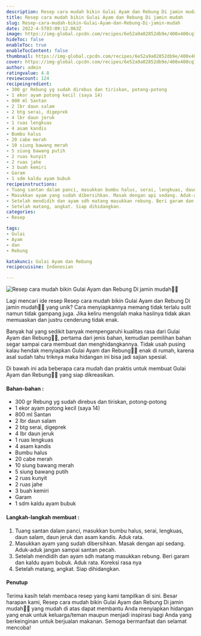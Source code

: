 ```yaml
---
description: Resep cara mudah bikin Gulai Ayam dan Rebung Di jamin mudah"
title: Resep cara mudah bikin Gulai Ayam dan Rebung Di jamin mudah
slug: Resep-cara-mudah-bikin-Gulai-Ayam-dan-Rebung-Di-jamin-mudah
date: 2022-4-5T03:09:12.063Z
image: https://img-global.cpcdn.com/recipes/6e52a9a02852db9e/400x400cq70/photo.jpg
hideToc: false
enableToc: true
enableTocContent: false
thumbnail: https://img-global.cpcdn.com/recipes/6e52a9a02852db9e/400x400cq70/photo.jpg
cover: https://img-global.cpcdn.com/recipes/6e52a9a02852db9e/400x400cq70/photo.jpg
author: admin
ratingvalue: 4.8
reviewcount: 124
recipeingredient:
- 300 gr Rebung yg sudah direbus dan tiriskan, potong-potong
- 1 ekor ayam potong kecil (saya 14)
- 800 ml Santan
- 2 lbr daun salam
- 2 btg serai, digeprek
- 4 lbr daun jeruk
- 1 ruas lengkuas
- 4 asam kandis
- Bumbu halus
- 20 cabe merah
- 10 siung bawang merah
- 5 siung bawang putih
- 2 ruas kunyit
- 2 ruas jahe
- 3 buah kemiri
- Garam
- 1 sdm kaldu ayam bubuk
recipeinstructions:
- Tuang santan dalam panci, masukkan bumbu halus, serai, lengkuas, daun salam, daun jeruk dan asam kandis. Aduk rata.
- Masukkan ayam yang sudah dibersihkan. Masak dengan api sedang. Aduk-aduk jangan sampai santan pecah.
- Setelah mendidih dan ayam sdh matang masukkan rebung. Beri garam dan kaldu ayam bubuk. Aduk rata. Koreksi rasa nya
- Setelah matang, angkat. Siap dihidangkan.
categories:
- Resep

tags:
- Gulai
- Ayam
- dan
- Rebung

katakunci: Gulai Ayam dan Rebung
recipecuisine: Indonesian

---
```


![Resep cara mudah bikin Gulai Ayam dan Rebung Di jamin mudah👩‍🍳](https://img-global.cpcdn.com/recipes/6e52a9a02852db9e/400x400cq70/photo.jpg)

Lagi mencari ide resep Resep cara mudah bikin Gulai Ayam dan Rebung Di jamin mudah👩‍🍳 yang unik? Cara menyiapkannya memang tidak terlalu sulit namun tidak gampang juga. Jika keliru mengolah maka hasilnya tidak akan memuaskan dan justru cenderung tidak enak.

Banyak hal yang sedikit banyak mempengaruhi kualitas rasa dari Gulai Ayam dan Rebung👩‍🍳, pertama dari jenis bahan, kemudian pemilihan bahan segar sampai cara membuat dan menghidangkannya. Tidak usah pusing kalau hendak menyiapkan Gulai Ayam dan Rebung👩‍🍳 enak di rumah, karena asal sudah tahu triknya maka hidangan ini bisa jadi sajian spesial.

Di bawah ini ada beberapa cara mudah dan praktis untuk membuat Gulai Ayam dan Rebung👩‍🍳 yang siap dikreasikan.

<!--inarticleads1-->

#### Bahan-bahan :

- 300 gr Rebung yg sudah direbus dan tiriskan, potong-potong
- 1 ekor ayam potong kecil (saya 14)
- 800 ml Santan
- 2 lbr daun salam
- 2 btg serai, digeprek
- 4 lbr daun jeruk
- 1 ruas lengkuas
- 4 asam kandis
- Bumbu halus
- 20 cabe merah
- 10 siung bawang merah
- 5 siung bawang putih
- 2 ruas kunyit
- 2 ruas jahe
- 3 buah kemiri
- Garam
- 1 sdm kaldu ayam bubuk

<!--inarticleads2-->

#### Langkah-langkah membuat :

1. Tuang santan dalam panci, masukkan bumbu halus, serai, lengkuas, daun salam, daun jeruk dan asam kandis. Aduk rata.
1. Masukkan ayam yang sudah dibersihkan. Masak dengan api sedang. Aduk-aduk jangan sampai santan pecah.
1. Setelah mendidih dan ayam sdh matang masukkan rebung. Beri garam dan kaldu ayam bubuk. Aduk rata. Koreksi rasa nya
1. Setelah matang, angkat. Siap dihidangkan.

#### Penutup

Terima kasih telah membaca resep yang kami tampilkan di sini. Besar harapan kami, Resep cara mudah bikin Gulai Ayam dan Rebung Di jamin mudah👩‍🍳 yang mudah di atas dapat membantu Anda menyiapkan hidangan yang enak untuk keluarga/teman maupun menjadi inspirasi bagi Anda yang berkeinginan untuk berjualan makanan. Semoga bermanfaat dan selamat mencoba!